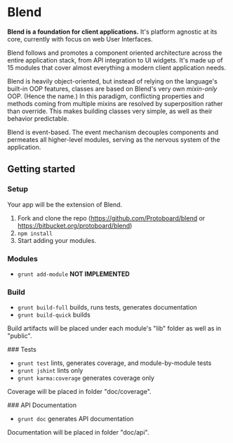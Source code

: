 Blend
=====

**Blend is a foundation for client applications.** It's platform agnostic at 
its core, currently with focus on web User Interfaces.

Blend follows and promotes a component oriented architecture across the 
entire application stack, from API integration to UI widgets. It's made up of
15 modules that cover almost everything a modern client application needs.

Blend is heavily object-oriented, but instead of relying on the 
language's built-in OOP features, classes are based on Blend's very own
*mixin-only* OOP. (Hence the name.) In this paradigm, conflicting 
properties and methods coming from multiple mixins are resolved by 
superposition rather than override. This makes building classes very simple, 
as well as their behavior predictable.

Blend is event-based. The event mechanism decouples components and permeates 
all higher-level modules, serving as the nervous system of the application.

Getting started
---------------

### Setup

Your app will be the extension of Blend.

1. Fork and clone the repo (https://github.com/Protoboard/blend or
https://bitbucket.org/protoboard/blend)
2. `npm install`
3. Start adding your modules.

### Modules

- `grunt add-module` **NOT IMPLEMENTED**

### Build

- `grunt build-full` builds, runs tests, generates documentation
- `grunt build-quick` builds

Build artifacts will be placed under each module's "lib" folder as well as in
 "public".

### Tests

- `grunt test` lints, generates coverage, and module-by-module tests
- `grunt jshint` lints only
- `grunt karma:coverage` generates coverage only

Coverage will be placed in folder "doc/coverage".

### API Documentation

- `grunt doc` generates API documentation

Documentation will be placed in folder "doc/api".
